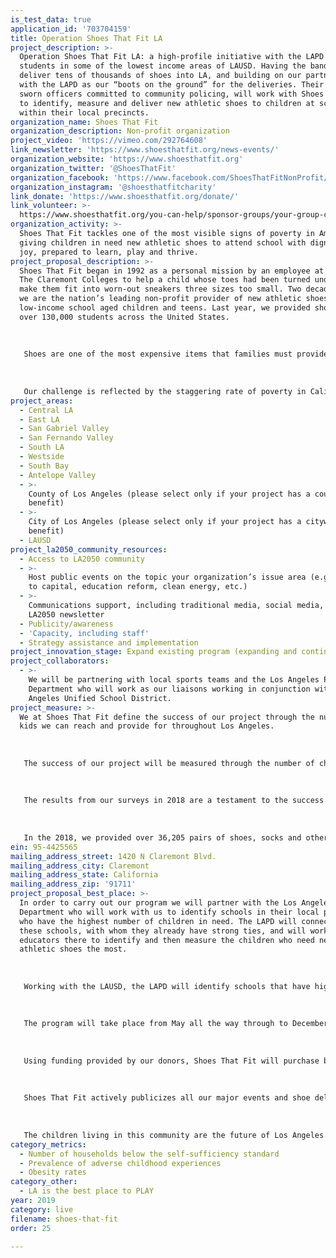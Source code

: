 ```yaml
---
is_test_data: true
application_id: '703704159'
title: Operation Shoes That Fit LA
project_description: >-
  Operation Shoes That Fit LA: a high-profile initiative with the LAPD to reach
  students in some of the lowest income areas of LAUSD. Having the bandwidth to
  deliver tens of thousands of shoes into LA, and building on our partnership
  with the LAPD as our “boots on the ground” for the deliveries. Their 9,000
  sworn officers committed to community policing, will work with Shoes That Fit
  to identify, measure and deliver new athletic shoes to children at schools
  within their local precincts.
organization_name: Shoes That Fit
organization_description: Non-profit organization
project_video: 'https://vimeo.com/292764608'
link_newsletter: 'https://www.shoesthatfit.org/news-events/'
organization_website: 'https://www.shoesthatfit.org'
organization_twitter: '@ShoesThatFit'
organization_facebook: 'https://www.facebook.com/ShoesThatFitNonProfit/'
organization_instagram: '@shoesthatfitcharity'
link_donate: 'https://www.shoesthatfit.org/donate/'
link_volunteer: >-
  https://www.shoesthatfit.org/you-can-help/sponsor-groups/your-group-can-make-a-difference/
organization_activity: >-
  Shoes That Fit tackles one of the most visible signs of poverty in America by
  giving children in need new athletic shoes to attend school with dignity and
  joy, prepared to learn, play and thrive.
project_proposal_description: >-
  Shoes That Fit began in 1992 as a personal mission by an employee at one of
  The Claremont Colleges to help a child whose toes had been turned under to
  make them fit into worn-out sneakers three sizes too small. Two decades later,
  we are the nation’s leading non-profit provider of new athletic shoes for
  low-income school aged children and teens. Last year, we provided shoes for
  over 130,000 students across the United States. 
   
   
   
   Shoes are one of the most expensive items that families must provide for their children, but they are necessary to even attend school. With parents working to meet basic needs, too many children have no choice but to attend school with shoes that are taped together, belong to a relative, smell, or are all those at once. At Shoes That Fit, we believe that children should be able to grow up with one less worry. Our mission is to tackle one of the most visible signs of poverty in America by giving children in need new athletic shoes to attend school with dignity and joy, prepared to learn, play and thrive. 
   
   
   
   Our challenge is reflected by the staggering rate of poverty in California, which is now 20.6% — the highest in the country. Today, more than 1-in-4 children in Los Angeles, and 80% of students attending school in the LAUSD, are living in poverty. The challenges of growing up in poverty correlate with behavioral problems, lower self-esteem, and decreased educational readiness. These hurdles are placed in front of children who have absolutely no control over their personal circumstances.
project_areas:
  - Central LA
  - East LA
  - San Gabriel Valley
  - San Fernando Valley
  - South LA
  - Westside
  - South Bay
  - Antelope Valley
  - >-
    County of Los Angeles (please select only if your project has a countywide
    benefit)
  - >-
    City of Los Angeles (please select only if your project has a citywide
    benefit)
  - LAUSD
project_la2050_community_resources:
  - Access to LA2050 community
  - >-
    Host public events on the topic your organization’s issue area (e.g. access
    to capital, education reform, clean energy, etc.) 
  - >-
    Communications support, including traditional media, social media, and
    LA2050 newsletter
  - Publicity/awareness
  - 'Capacity, including staff'
  - Strategy assistance and implementation
project_innovation_stage: Expand existing program (expanding and continuing ongoing successful projects)
project_collaborators:
  - >-
    We will be partnering with local sports teams and the Los Angeles Police
    Department who will work as our liaisons working in conjunction with the Los
    Angeles Unified School District.
project_measure: >-
  We at Shoes That Fit define the success of our project through the number of
  kids we can reach and provide for throughout Los Angeles. 
   
   
   
   The success of our project will be measured through the number of children that we can reach this year and the impact on their well-being. We will also measure our ability to activate and maintain partnerships with community groups who will help us provide for children in Los Angeles well into the future. To meet these goals, Shoes That Fit regularly collects both qualitative and quantitative information. We track the number of shoes, socks and other necessities provided to each child, and survey our school liaisons, educators and volunteers on the impact that new shoes have on their students. Measurements are taken on self-esteem and confidence, participation in physical activity, behavior and academic performance.
   
   
   
   The results from our surveys in 2018 are a testament to the success of our program: 84% of liaisons who responded to the survey reported an improvement in self-esteem among the children who received new shoes; 80% reported an improvement in confidence; 80% reported an improved attitude; and nearly 70% saw students participate more in physical activities. Above all, the words of the children we serve speak to the power of a gift of new shoes. This is reflected first hand in the thank you notes we receive year after year, with one student this year writing: “If it wasn’t for you, I would not be able to participate in physical education. I am also thankful because I would have been walking to school without shoes.”
   
   
   
   In the 2018, we provided over 36,205 pairs of shoes, socks and other necessities to 23,887 children in Los Angeles County alone. Through the help of funding from LA2050, we can double the number of children we are able to reach in the next five years.
ein: 95-4425565
mailing_address_street: 1420 N Claremont Blvd.
mailing_address_city: Claremont
mailing_address_state: California
mailing_address_zip: '91711'
project_proposal_best_place: >-
  In order to carry out our program we will partner with the Los Angeles Police
  Department who will work with us to identify schools in their local precincts
  who have the highest number of children in need. The LAPD will connect with
  these schools, with whom they already have strong ties, and will work with the
  educators there to identify and then measure the children who need new
  athletic shoes the most. 
   
   
   
   Working with the LAUSD, the LAPD will identify schools that have high percentages of students on free or reduced cost meal programs. Educators at those schools identify and measure the students who are most in-need of new shoes. 100% of the children that will be served are from low-income families, and schools identify the children most in-need. 
   
   
   
   The program will take place from May all the way through to December. These months are crucial for the program, as May is when students begin to return to school after Summer Break and December is before they leave for the holidays. Operation Shoes That Fit LA will hold events at certain times like a Back-to-School event or a Holiday gift giving event.
   
   
   
   Using funding provided by our donors, Shoes That Fit will purchase brand new athletic shoes for each child measured and identified. Officers in the LAPD will then function as our "boots on the ground" in the city, executing deliveries to each of the schools involved. Deliveries will take place in each school as a publicized event, where each child will be personally handed their gift of new shoes by a sworn police officer. 
   
   
   
   Shoes That Fit actively publicizes all our major events and shoe deliveries. Through the help of the sponsor groups we work with, coaches, professional athletes and celebrities we have garnered both local and national media coverage. This has allowed us to greatly expand our programs and gain new sponsor groups, who help us provide shoes for schools in their own neighborhoods. We will continue to work with local media outlets, like KTLA, to broadcast the events held for Operation Shoes That Fit LA and raise awareness about our programs. The more awareness gained, the more inspired Angelinos become to help. 
   
   
   
   The children living in this community are the future of Los Angeles. It is up to us to show them how valuable, and how valued they are. Many of these children are born into difficult situations that they have no control over, and it is more important then ever that they know there are people out there that care about them and want to help. Funding from LA2050 would be a direct investment in the children of Los Angeles - the future of Los Angeles. Through the simple act of giving new shoes, we can make this city a better place to LIVE by improving the lives of children in the city, allowing them to attend school with dignity, joy and a chance to thrive.
category_metrics:
  - Number of households below the self-sufficiency standard
  - Prevalence of adverse childhood experiences
  - Obesity rates
category_other:
  - LA is the best place to PLAY
year: 2019
category: live
filename: shoes-that-fit
order: 25

---
```

